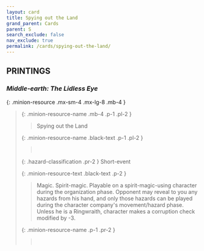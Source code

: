 ```yaml
---
layout: card
title: Spying out the Land
grand_parent: Cards
parent: S
search_exclude: false
nav_exclude: true
permalink: /cards/spying-out-the-land/
---
```


## PRINTINGS


### _Middle-earth: The Lidless Eye_

{: .minion-resource .mx-sm-4 .mx-lg-8 .mb-4 }
> {: .minion-resource-name .mb-4 .p-1 .pl-2 }
> > <div class="hazard-mp"></div>
> > <div class="card-name">Spying out the Land</div>
>
> {: .minion-resource-name .black-text .p-1 .pl-2 }
> > &nbsp;
>
> {: .hazard-classification .pr-2 }
> Short-event
>
> {: .minion-resource-text .black-text .p-2 }
> > Magic. Spirit-magic. Playable on a spirit-magic-using character during the organization phase. Opponent may reveal to you any hazards from his hand, and only those hazards can be played during the character company's movement/hazard phase. Unless he is a Ringwraith, character makes a corruption check modified by -3. 
> 
> {: .minion-resource-name .p-1 .pr-2 }
> > <div class="card-shield"></div>
> > <div class="card-corruption-white">&nbsp;</div>
